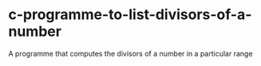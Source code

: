 # c-programme-to-list-divisors-of-a-number
A programme that computes the divisors of a number in a particular range
